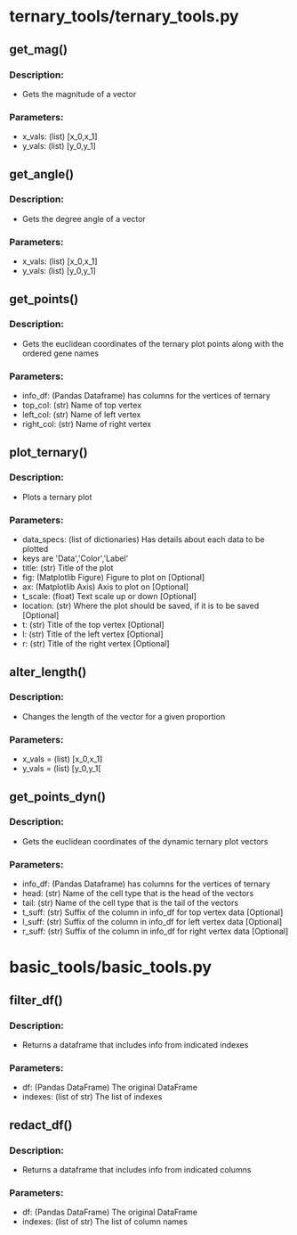 # ternary_tools/ternary_tools.py

## get_mag()
### Description:
* Gets the magnitude of a vector

### Parameters:
* x_vals: (list) [x_0,x_1]
* y_vals: (list) [y_0,y_1]

## get_angle()
### Description:
* Gets the degree angle of a vector

### Parameters:
* x_vals: (list) [x_0,x_1]
* y_vals: (list) [y_0,y_1]

## get_points()
### Description:
* Gets the euclidean coordinates of the ternary plot points along with the ordered gene names

### Parameters:
* info_df: (Pandas Dataframe) has columns for the vertices of ternary
* top_col: (str) Name of top vertex
* left_col: (str) Name of left vertex
* right_col: (str) Name of right vertex

## plot_ternary()
### Description:
* Plots a ternary plot

### Parameters:
* data_specs: (list of dictionaries) Has details about each data to be plotted
* keys are 'Data','Color','Label'
* title: (str) Title of the plot
* fig: (Matplotlib Figure) Figure to plot on [Optional]
* ax: (Matplotlib Axis) Axis to plot on [Optional]
* t_scale: (float) Text scale up or down [Optional]
* location: (str) Where the plot should be saved, if it is to be saved [Optional]
* t: (str) Title of the top vertex [Optional]
* l: (str) Title of the left vertex [Optional]
* r: (str) Title of the right vertex [Optional]

## alter_length()
### Description:
* Changes the length of the vector for a given proportion

### Parameters:
* x_vals = (list) [x_0,x_1]
* y_vals = (list) [y_0,y_1[

## get_points_dyn()
### Description:
* Gets the euclidean coordinates of the dynamic ternary plot vectors

### Parameters:
* info_df: (Pandas Dataframe) has columns for the vertices of ternary
* head: (str) Name of the cell type that is the head of the vectors
* tail: (str) Name of the cell type that is the tail of the vectors
* t_suff: (str) Suffix of the column in info_df for top vertex data [Optional]
* l_suff: (str) Suffix of the column in info_df for left vertex data [Optional]
* r_suff: (str) Suffix of the column in info_df for right vertex data [Optional]

# basic_tools/basic_tools.py

## filter_df()
### Description:
* Returns a dataframe that includes info from indicated indexes

### Parameters:
* df: (Pandas DataFrame) The original DataFrame
* indexes: (list of str) The list of indexes

## redact_df()
### Description:
* Returns a dataframe that includes info from indicated columns

### Parameters:
* df: (Pandas DataFrame) The original DataFrame
* indexes: (list of str) The list of column names

